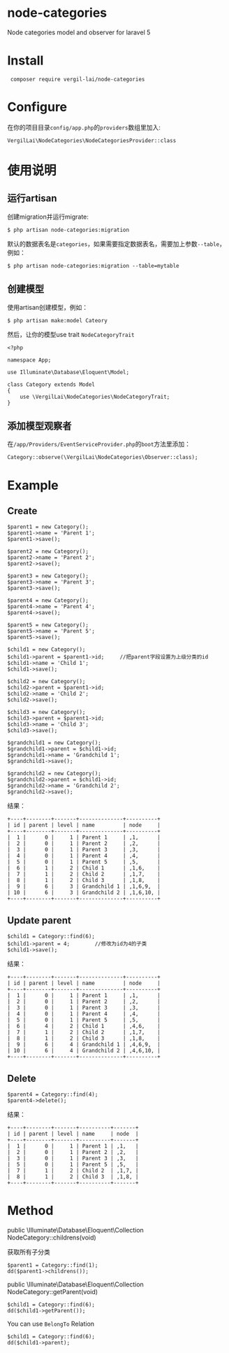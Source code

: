 # node-categories

Node categories model and observer for laravel 5

# Install

     composer require vergil-lai/node-categories

# Configure

在你的项目目录`config/app.php`的`providers`数组里加入:

    VergilLai\NodeCategories\NodeCategoriesProvider::class
    
# 使用说明

## 运行artisan

创建migration并运行migrate:

    $ php artisan node-categories:migration
    
默认的数据表名是`categories`，如果需要指定数据表名，需要加上参数`--table`，例如：

    $ php artisan node-categories:migration --table=mytable
    
## 创建模型
    
使用artisan创建模型，例如：

    $ php artisan make:model Cateory
    
然后，让你的模型use trait `NodeCategoryTrait`
    
    <?php
    
    namespace App;
    
    use Illuminate\Database\Eloquent\Model;
    
    class Category extends Model
    {
        use \VergilLai\NodeCategories\NodeCategoryTrait;
    }


## 添加模型观察者

在`/app/Providers/EventServiceProvider.php`的`boot`方法里添加：

    Category::observe(\VergilLai\NodeCategories\Observer::class);
    
    
# Example


## Create

    $parent1 = new Category();
    $parent1->name = 'Parent 1';
    $parent1->save();

    $parent2 = new Category();
    $parent2->name = 'Parent 2';
    $parent2->save();

    $parent3 = new Category();
    $parent3->name = 'Parent 3';
    $parent3->save();

    $parent4 = new Category();
    $parent4->name = 'Parent 4';
    $parent4->save();

    $parent5 = new Category();
    $parent5->name = 'Parent 5';
    $parent5->save();

    $child1 = new Category();
    $child1->parent = $parent1->id;     //把parent字段设置为上级分类的id
    $child1->name = 'Child 1';
    $child1->save();

    $child2 = new Category();
    $child2->parent = $parent1->id;
    $child2->name = 'Child 2';
    $child2->save();

    $child3 = new Category();
    $child3->parent = $parent1->id;
    $child3->name = 'Child 3';
    $child3->save();

    $grandchild1 = new Category();
    $grandchild1->parent = $child1->id;
    $grandchild1->name = 'Grandchild 1';
    $grandchild1->save();

    $grandchild2 = new Category();
    $grandchild2->parent = $child1->id;
    $grandchild2->name = 'Grandchild 2';
    $grandchild2->save();
           
           
结果：
            
    +----+--------+-------+--------------+----------+
    | id | parent | level | name         | node     |
    +----+--------+-------+--------------+----------+
    |  1 |      0 |     1 | Parent 1     | ,1,      |
    |  2 |      0 |     1 | Parent 2     | ,2,      |
    |  3 |      0 |     1 | Parent 3     | ,3,      |
    |  4 |      0 |     1 | Parent 4     | ,4,      |
    |  5 |      0 |     1 | Parent 5     | ,5,      |
    |  6 |      1 |     2 | Child 1      | ,1,6,    |
    |  7 |      1 |     2 | Child 2      | ,1,7,    |
    |  8 |      1 |     2 | Child 3      | ,1,8,    |
    |  9 |      6 |     3 | Grandchild 1 | ,1,6,9,  |
    | 10 |      6 |     3 | Grandchild 2 | ,1,6,10, |
    +----+--------+-------+--------------+----------+
        

## Update parent

    $child1 = Category::find(6);
    $child1->parent = 4;        //修改为id为4的子类
    $child1->save();

结果：

    +----+--------+-------+--------------+----------+
    | id | parent | level | name         | node     |
    +----+--------+-------+--------------+----------+
    |  1 |      0 |     1 | Parent 1     | ,1,      |
    |  2 |      0 |     1 | Parent 2     | ,2,      |
    |  3 |      0 |     1 | Parent 3     | ,3,      |
    |  4 |      0 |     1 | Parent 4     | ,4,      |
    |  5 |      0 |     1 | Parent 5     | ,5,      |
    |  6 |      4 |     2 | Child 1      | ,4,6,    |
    |  7 |      1 |     2 | Child 2      | ,1,7,    |
    |  8 |      1 |     2 | Child 3      | ,1,8,    |
    |  9 |      6 |     4 | Grandchild 1 | ,4,6,9,  |
    | 10 |      6 |     4 | Grandchild 2 | ,4,6,10, |
    +----+--------+-------+--------------+----------+
    
    
## Delete

    $parent4 = Category::find(4);
    $parent4->delete();
    
结果：
    
    +----+--------+-------+----------+-------+
    | id | parent | level | name     | node  |
    +----+--------+-------+----------+-------+
    |  1 |      0 |     1 | Parent 1 | ,1,   |
    |  2 |      0 |     1 | Parent 2 | ,2,   |
    |  3 |      0 |     1 | Parent 3 | ,3,   |
    |  5 |      0 |     1 | Parent 5 | ,5,   |
    |  7 |      1 |     2 | Child 2  | ,1,7, |
    |  8 |      1 |     2 | Child 3  | ,1,8, |
    +----+--------+-------+----------+-------+
    


# Method

public \Illuminate\Database\Eloquent\Collection NodeCategory::childrens(void)

获取所有子分类

    $parent1 = Category::find(1);
    dd($parent1->childrens());
    
public \Illuminate\Database\Eloquent\Collection NodeCategory::getParent(void)

    $child1 = Category::find(6);
    dd($child1->getParent());
    
You can use `BelongTo` Relation
    
    $child1 = Category::find(6);
    dd($child1->parent);
    
